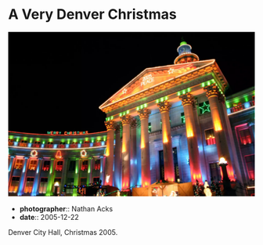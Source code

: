 # A Very Denver Christmas

![Christmas lights on Denver's City and County building](assets/2005-12-22-a-very-denver-christmas.webp)

* **photographer**:: Nathan Acks  
* **date**:: 2005-12-22

Denver City Hall, Christmas 2005.

